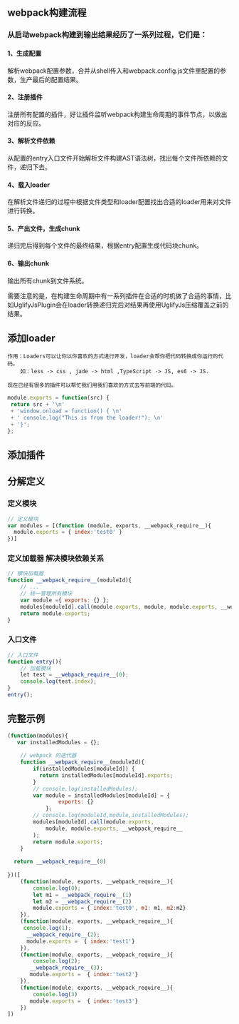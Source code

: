 

## webpack构建流程

### 从启动webpack构建到输出结果经历了一系列过程，它们是：
#### 1、生成配置

解析webpack配置参数，合并从shell传入和webpack.config.js文件里配置的参数，生产最后的配置结果。

#### 2、注册插件
注册所有配置的插件，好让插件监听webpack构建生命周期的事件节点，以做出对应的反应。

#### 3、解析文件依赖
从配置的entry入口文件开始解析文件构建AST语法树，找出每个文件所依赖的文件，递归下去。

#### 4、载入loader
在解析文件递归的过程中根据文件类型和loader配置找出合适的loader用来对文件进行转换。

#### 5、产出文件，生成chunk
递归完后得到每个文件的最终结果，根据entry配置生成代码块chunk。

#### 6、输出chunk
输出所有chunk到文件系统。
	
需要注意的是，在构建生命周期中有一系列插件在合适的时机做了合适的事情，比如UglifyJsPlugin会在loader转换递归完后对结果再使用UglifyJs压缩覆盖之前的结果。

## 添加loader
```
作用：Loaders可以让你以你喜欢的方式进行开发，loader会帮你把代码转换成你运行的代码。
    如：less -> css , jade -> html ,TypeScript -> JS, es6 -> JS. 
	
现在已经有很多的插件可以帮忙我们用我们喜欢的方式去写前端的代码。
```

```javascript
module.exports = function(src) {
 return src + '\n'
 + 'window.onload = function() { \n'
 + ' console.log("This is from the loader!"); \n'
 + '}';
};

```

## 添加插件



## 分解定义
### 定义模块
```javascript
// 定义模块
var modules = [(function (module, exports, __webpack_require__){
  module.exports = { index:'test0' }
})]
```

### 定义加载器 解决模块依赖关系
```javascript
// 模块加载器
function __webpack_require__(moduleId){
    // ... 
  	// 统一管理所有模块
    var module ={ exports: {} };
  	modules[moduleId].call(module.exports, module, module.exports, __webpack_require__);
  	return module.exports;
}
```

### 入口文件
```javascript
// 入口文件
function entry(){
    // 加载模块
    let test = __webpack_require__(0);
  	console.log(test.index);
}
entry();
```


## 完整示例	
```javascript
(function(modules){
   var installedModules = {};
  
  	// webpack 的迭代器
    function __webpack_require__(moduleId){
 		if(installedModules[moduleId]) {
          return installedModules[moduleId].exports;
        }
      	// console.log(installedModules);
 		var module = installedModules[moduleId] = {
 				exports: {}
			};
      	// console.log(moduleId,module,installedModules);
  	 	modules[moduleId].call(module.exports,
        	module, module.exports, __webpack_require__
        );
     	return module.exports;
    }
  
  return __webpack_require__(0)
  
})([
  	(function(module, exports, __webpack_require__){
      	console.log(0); 
        let m1 = __webpack_require__(1)
        let m2 = __webpack_require__(2)
      	module.exports = { index:'test0', m1: m1, m2:m2}
    }), 
  	(function(module, exports, __webpack_require__){
     console.log(1); 
      __webpack_require__(2);
      module.exports =  { index:'test1'}
    }), 
  	(function(module, exports, __webpack_require__){
        console.log(2);
       __webpack_require__(3);
       module.exports =  { index:'test2'}
    }), 
    (function(module, exports, __webpack_require__){
        console.log(3)
       module.exports =  { index:'test3'}
    })
])
```
